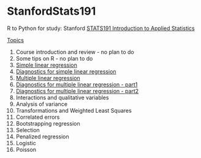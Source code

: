 # StanfordStats191
R to Python for study: Stanford [STATS191 Introduction to Applied Statistics](https://web.stanford.edu/class/stats191/)  


[Topics](https://web.stanford.edu/class/stats191/#topics)

1. Course introduction and review - no plan to do 
2. Some tips on R - no plan to do
3. [Simple linear regression](https://github.com/DoosanJung/StanfordStats191/blob/master/3_simple_linear_regression.ipynb)
4. [Diagnostics for simple linear regression](https://github.com/DoosanJung/StanfordStats191/blob/master/4_simple_regression_diagnostics.ipynb)
5. [Multiple linear regression](https://github.com/DoosanJung/StanfordStats191/blob/master/5_multiple_linear_regression.ipynb)
6. [Diagnostics for multiple linear regression - part1](https://github.com/DoosanJung/StanfordStats191/blob/master/6_diagnostics_in_multiple_linear_regression_part1.ipynb)
6. [Diagnostics for multiple linear regression - part2](https://github.com/DoosanJung/StanfordStats191/blob/master/6_diagnostics_in_multiple_linear_regression_part2.ipynb)
7. Interactions and qualitative variables
8. Analysis of variance
9. Transformations and Weighted Least Squares
10. Correlated errors
11. Bootstrapping regression
12. Selection
13. Penalized regression
14. Logistic
15. Poisson
